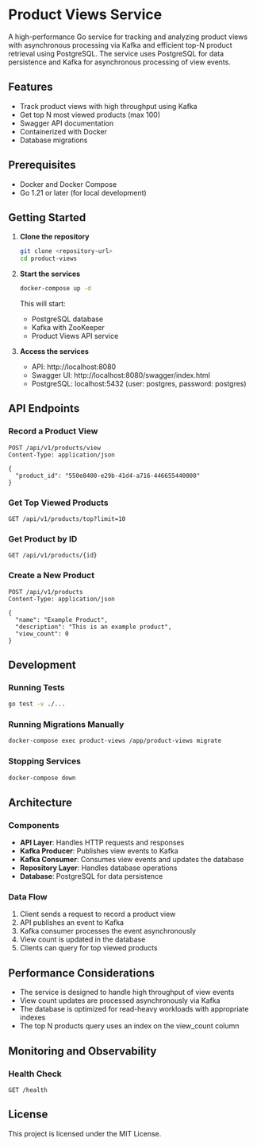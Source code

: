 # Product Views Service

A high-performance Go service for tracking and analyzing product views with asynchronous processing via Kafka and efficient top-N product retrieval using PostgreSQL. The service uses PostgreSQL for data persistence and Kafka for asynchronous processing of view events.

## Features

- Track product views with high throughput using Kafka
- Get top N most viewed products (max 100)
- Swagger API documentation
- Containerized with Docker
- Database migrations

## Prerequisites

- Docker and Docker Compose
- Go 1.21 or later (for local development)

## Getting Started

1. **Clone the repository**
   ```bash
   git clone <repository-url>
   cd product-views
   ```

2. **Start the services**
   ```bash
   docker-compose up -d
   ```
   This will start:
   - PostgreSQL database
   - Kafka with ZooKeeper
   - Product Views API service

3. **Access the services**
   - API: http://localhost:8080
   - Swagger UI: http://localhost:8080/swagger/index.html
   - PostgreSQL: localhost:5432 (user: postgres, password: postgres)

## API Endpoints

### Record a Product View
```
POST /api/v1/products/view
Content-Type: application/json

{
  "product_id": "550e8400-e29b-41d4-a716-446655440000"
}
```

### Get Top Viewed Products
```
GET /api/v1/products/top?limit=10
```

### Get Product by ID
```
GET /api/v1/products/{id}
```

### Create a New Product
```
POST /api/v1/products
Content-Type: application/json

{
  "name": "Example Product",
  "description": "This is an example product",
  "view_count": 0
}
```

## Development

### Running Tests
```bash
go test -v ./...
```

### Running Migrations Manually
```bash
docker-compose exec product-views /app/product-views migrate
```

### Stopping Services
```bash
docker-compose down
```

## Architecture

### Components
- **API Layer**: Handles HTTP requests and responses
- **Kafka Producer**: Publishes view events to Kafka
- **Kafka Consumer**: Consumes view events and updates the database
- **Repository Layer**: Handles database operations
- **Database**: PostgreSQL for data persistence

### Data Flow
1. Client sends a request to record a product view
2. API publishes an event to Kafka
3. Kafka consumer processes the event asynchronously
4. View count is updated in the database
5. Clients can query for top viewed products

## Performance Considerations

- The service is designed to handle high throughput of view events
- View count updates are processed asynchronously via Kafka
- The database is optimized for read-heavy workloads with appropriate indexes
- The top N products query uses an index on the view_count column

## Monitoring and Observability

### Health Check
```
GET /health
```

## License

This project is licensed under the MIT License.
